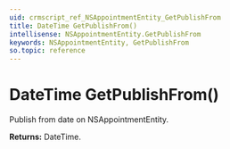 ```yaml
---
uid: crmscript_ref_NSAppointmentEntity_GetPublishFrom
title: DateTime GetPublishFrom()
intellisense: NSAppointmentEntity.GetPublishFrom
keywords: NSAppointmentEntity, GetPublishFrom
so.topic: reference
---
```


# DateTime GetPublishFrom()

Publish from date on NSAppointmentEntity.

**Returns:** DateTime.

